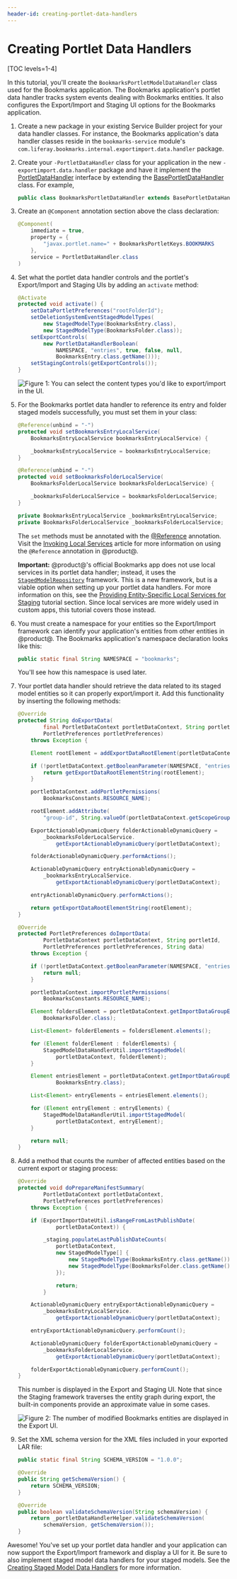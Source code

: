 ```yaml
---
header-id: creating-portlet-data-handlers
---
```


# Creating Portlet Data Handlers

[TOC levels=1-4]

In this tutorial, you'll create the `BookmarksPortletModelDataHandler` class
used for the Bookmarks application. The Bookmarks application's portlet data
handler tracks system events dealing with Bookmarks entities. It also configures
the Export/Import and Staging UI options for the Bookmarks application.

1.  Create a new package in your existing Service Builder project for your data
    handler classes. For instance, the Bookmarks application's data handler
    classes reside in the `bookmarks-service` module's
    `com.liferay.bookmarks.internal.exportimport.data.handler` package.

2.  Create your `-PortletDataHandler` class for your application in the new
    `-exportimport.data.handler` package and have it implement the
    [PortletDataHandler](@platform-ref@/7.2-latest/javadocs/portal-kernel/com/liferay/exportimport/kernel/lar/PortletDataHandler.html)
    interface by extending the
    [BasePortletDataHandler](@platform-ref@/7.2-latest/javadocs/portal-kernel/com/liferay/exportimport/kernel/lar/BasePortletDataHandler.html)
    class. For example,

    ```java
    public class BookmarksPortletDataHandler extends BasePortletDataHandler {
    ```

3.  Create an `@Component` annotation section above the class declaration:

    ```java
    @Component(
        immediate = true,
        property = {
            "javax.portlet.name=" + BookmarksPortletKeys.BOOKMARKS
        },
        service = PortletDataHandler.class
    )
    ```

4.  Set what the portlet data handler controls and the portlet's Export/Import
    and Staging UIs by adding an `activate` method:

    ```java
    @Activate
    protected void activate() {
        setDataPortletPreferences("rootFolderId");
        setDeletionSystemEventStagedModelTypes(
            new StagedModelType(BookmarksEntry.class),
            new StagedModelType(BookmarksFolder.class));
        setExportControls(
            new PortletDataHandlerBoolean(
                NAMESPACE, "entries", true, false, null,
                BookmarksEntry.class.getName()));
        setStagingControls(getExportControls());
    }
    ```

    ![Figure 1: You can select the content types you'd like to export/import in the UI.](../../../../images/export-import-controls.png)

5.  For the Bookmarks portlet data handler to reference its entry and folder
    staged models successfully, you must set them in your class:

    ```java
    @Reference(unbind = "-")
    protected void setBookmarksEntryLocalService(
        BookmarksEntryLocalService bookmarksEntryLocalService) {

        _bookmarksEntryLocalService = bookmarksEntryLocalService;
    }

    @Reference(unbind = "-")
    protected void setBookmarksFolderLocalService(
        BookmarksFolderLocalService bookmarksFolderLocalService) {

        _bookmarksFolderLocalService = bookmarksFolderLocalService;
    }

    private BookmarksEntryLocalService _bookmarksEntryLocalService;
    private BookmarksFolderLocalService _bookmarksFolderLocalService;
    ```

    The `set` methods must be annotated with the
    [@Reference](https://osgi.org/javadoc/r6/residential/org/osgi/service/component/annotations/Reference.html)
    annotation. Visit the
    [Invoking Local Services](/docs/7-2/frameworks/-/knowledge_base/f/invoking-local-services)
    article for more information on using the `@Reference` annotation in
    @product@.

    **Important:** @product@'s official Bookmarks app does not use local
    services in its portlet data handler; instead, it uses the
    [`StagedModelRepository`](@app-ref@/web-experience/latest/javadocs/com/liferay/exportimport/staged/model/repository/StagedModelRepository.html)
    framework. This is a new framework, but is a viable option when setting up
    your portlet data handlers. For more information on this, see the
    [Providing Entity-Specific Local Services for Staging](/docs/7-2/frameworks/-/knowledge_base/f/providing-entity-specific-local-services-for-staging)
    tutorial section. Since local services are more widely used in custom apps,
    this tutorial covers those instead.

6.  You must create a namespace for your entities so the Export/Import framework
    can identify your application's entities from other entities in @product@.
    The Bookmarks application's namespace declaration looks like this:

    ```java
    public static final String NAMESPACE = "bookmarks";
    ```

    You'll see how this namespace is used later.

7.  Your portlet data handler should retrieve the data related to its staged
    model entities so it can properly export/import it. Add this functionality
    by inserting the following methods:

    ```java
    @Override
    protected String doExportData(
            final PortletDataContext portletDataContext, String portletId,
            PortletPreferences portletPreferences)
        throws Exception {

        Element rootElement = addExportDataRootElement(portletDataContext);

        if (!portletDataContext.getBooleanParameter(NAMESPACE, "entries")) {
            return getExportDataRootElementString(rootElement);
        }

        portletDataContext.addPortletPermissions(
            BookmarksConstants.RESOURCE_NAME);

        rootElement.addAttribute(
            "group-id", String.valueOf(portletDataContext.getScopeGroupId()));

        ExportActionableDynamicQuery folderActionableDynamicQuery =
            _bookmarksFolderLocalService.
                getExportActionableDynamicQuery(portletDataContext);

        folderActionableDynamicQuery.performActions();

        ActionableDynamicQuery entryActionableDynamicQuery =
            _bookmarksEntryLocalService.
                getExportActionableDynamicQuery(portletDataContext);

        entryActionableDynamicQuery.performActions();

        return getExportDataRootElementString(rootElement);
    }

    @Override
    protected PortletPreferences doImportData(
            PortletDataContext portletDataContext, String portletId,
            PortletPreferences portletPreferences, String data)
        throws Exception {

        if (!portletDataContext.getBooleanParameter(NAMESPACE, "entries")) {
            return null;
        }

        portletDataContext.importPortletPermissions(
            BookmarksConstants.RESOURCE_NAME);

        Element foldersElement = portletDataContext.getImportDataGroupElement(
            BookmarksFolder.class);

        List<Element> folderElements = foldersElement.elements();

        for (Element folderElement : folderElements) {
            StagedModelDataHandlerUtil.importStagedModel(
                portletDataContext, folderElement);
        }

        Element entriesElement = portletDataContext.getImportDataGroupElement(
                BookmarksEntry.class);

        List<Element> entryElements = entriesElement.elements();

        for (Element entryElement : entryElements) {
            StagedModelDataHandlerUtil.importStagedModel(
                portletDataContext, entryElement);
        }

        return null;
    }
    ```

8.  Add a method that counts the number of affected entities based on the
    current export or staging process:

    ```java
    @Override
    protected void doPrepareManifestSummary(
            PortletDataContext portletDataContext,
            PortletPreferences portletPreferences)
        throws Exception {

        if (ExportImportDateUtil.isRangeFromLastPublishDate(
                portletDataContext)) {

            _staging.populateLastPublishDateCounts(
                portletDataContext,
                new StagedModelType[] {
                    new StagedModelType(BookmarksEntry.class.getName()),
                    new StagedModelType(BookmarksFolder.class.getName())
                });

            	return;
          	}

        ActionableDynamicQuery entryExportActionableDynamicQuery =
            _bookmarksEntryLocalService.
                getExportActionableDynamicQuery(portletDataContext);

        entryExportActionableDynamicQuery.performCount();

        ActionableDynamicQuery folderExportActionableDynamicQuery =
            _bookmarksFolderLocalService.
                getExportActionableDynamicQuery(portletDataContext);

        folderExportActionableDynamicQuery.performCount();
    }
    ```

    This number is displayed in the Export and Staging UI. Note that since the
    Staging framework traverses the entity graph during export, the built-in
    components provide an approximate value in some cases.

    ![Figure 2: The number of modified Bookmarks entities are displayed in the Export UI.](../../../../images/manifest-summary-count.png)

9.  Set the XML schema version for the XML files included in your exported LAR
    file:

    ```java
    public static final String SCHEMA_VERSION = "1.0.0";

    @Override
    public String getSchemaVersion() {
        return SCHEMA_VERSION;
    }

    @Override
    public boolean validateSchemaVersion(String schemaVersion) {
        return _portletDataHandlerHelper.validateSchemaVersion(
            schemaVersion, getSchemaVersion());
    }
    ```

Awesome! You've set up your portlet data handler and your application can now
support the Export/Import framework and display a UI for it. Be sure to also
implement staged model data handlers for your staged models. See the
[Creating Staged Model Data Handlers](/docs/7-2/frameworks/-/knowledge_base/f/creating-staged-model-data-handlers)
for more information.
